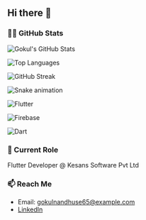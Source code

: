 ## Hi there 👋

<!--
**gokuljnair2001/gokuljnair2001** is a ✨ _special_ ✨ repository because its `README.md` (this file) appears on your GitHub profile.

Here are some ideas to get you started:

- 🔭 I’m currently working on ...
- 🌱 I’m currently learning ...
- 👯 I’m looking to collaborate on ...
- 🤔 I’m looking for help with ...
- 💬 Ask me about ...
- 📫 How to reach me: ...
- 😄 Pronouns: ...
- ⚡ Fun fact: ...
-->
### 👨‍💻 GitHub Stats

![Gokul's GitHub Stats](https://github-readme-stats.vercel.app/api?username=gokuljnair2001&show_icons=true&theme=tokyonight)

![Top Languages](https://github-readme-stats.vercel.app/api/top-langs/?username=gokuljnair2001&layout=compact&theme=tokyonight)

![GitHub Streak](https://github-readme-streak-stats.herokuapp.com/?user=gokuljnair2001&theme=tokyonight)

![Snake animation](https://github.com/gokuljnair2001/gokuljnair2001/blob/output/github-contribution-grid-snake.svg)

![Flutter](https://img.shields.io/badge/Flutter-%2302569B.svg?style=for-the-badge&logo=flutter&logoColor=white)

![Firebase](https://img.shields.io/badge/Firebase-ffca28?style=for-the-badge&logo=firebase&logoColor=black)

![Dart](https://img.shields.io/badge/Dart-0175C2?style=for-the-badge&logo=dart&logoColor=white)


### 💼 Current Role
Flutter Developer @ Kesans Software Pvt Ltd

### 📫 Reach Me
- Email: gokulnandhuse65@example.com
- [LinkedIn](https://www.linkedin.com/in/gokul-j-nair-8b9b4b23a/)

